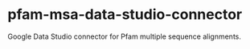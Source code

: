 # pfam-msa-data-studio-connector
Google Data Studio connector for Pfam multiple sequence alignments.
